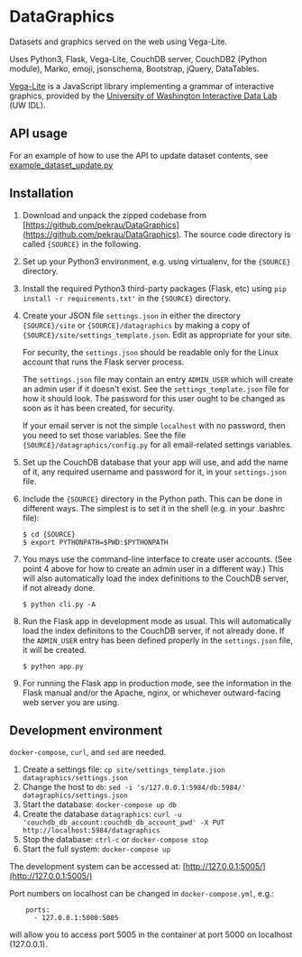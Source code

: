 # DataGraphics

Datasets and graphics served on the web using Vega-Lite.

Uses Python3, Flask, Vega-Lite, CouchDB server, CouchDB2 (Python module),
Marko, emoji, jsonschema, Bootstrap, jQuery, DataTables.

[Vega-Lite](https://vega.github.io/vega-lite/)
is a JavaScript library implementing a grammar of interactive graphics,
provided by the
[University of Washington Interactive Data Lab](https://idl.cs.washington.edu/)
(UW IDL).

## API usage

For an example of how to use the API to update dataset contents, see
[example_dataset_update.py](https://github.com/pekrau/DataGraphics/blob/master/datagraphics/api/example_dataset_update.py)

## Installation

1. Download and unpack the zipped codebase from
   [https://github.com/pekrau/DataGraphics](https://github.com/pekrau/DataGraphics).
   The source code directory is called `{SOURCE}` in the following.

2. Set up your Python3 environment, e.g. using virtualenv, for the
   `{SOURCE}` directory.

3. Install the required Python3 third-party packages (Flask, etc) using
   `pip install -r requirements.txt'` in the `{SOURCE}` directory.
   
4. Create your JSON file `settings.json` in either the directory
   `{SOURCE}/site` or `{SOURCE}/datagraphics` by making a copy of 
   `{SOURCE}/site/settings_template.json`. Edit as appropriate for your site.

   For security, the `settings.json` should be readable only for the Linux
   account that runs the Flask server process.

   The `settings.json` file may contain an entry `ADMIN_USER` which will
   create an admin user if it doesn't exist. See the `settings_template.json`
   file for how it should look. The password for this user ought to be
   changed as soon as it has been created, for security.
   
   If your email server is not the simple `localhost` with no password,
   then you need to set those variables. See the file
   `{SOURCE}/datagraphics/config.py` for all email-related settings
   variables.

5. Set up the CouchDB database that your app will use, and add the name of
   it, any required username and password for it, in your `settings.json`
   file.

6. Include the `{SOURCE}` directory in the Python path. This can be done
   in different ways. The simplest is to set it in the shell
   (e.g. in your .bashrc file):
   ```
   $ cd {SOURCE}
   $ export PYTHONPATH=$PWD:$PYTHONPATH
   ```

7. You mays use the command-line interface to create user accounts.
   (See point 4 above for how to create an admin user in a different way.)
   This will also automatically load the index definitions to
   the CouchDB server, if not already done.
   ```
   $ python cli.py -A
   ```

8. Run the Flask app in development mode as usual. This will automatically
   load the index definitons to the CouchDB server, if not already done.
   If the `ADMIN_USER` entry has been defined properly in the `settings.json`
   file, it will be created.
   ```
   $ python app.py
   ```

9. For running the Flask app in production mode, see the information
   in the Flask manual and/or the Apache, nginx, or whichever
   outward-facing web server you are using.


## Development environment

`docker-compose`, `curl`, and `sed` are needed.

1. Create a settings file: `cp site/settings_template.json datagraphics/settings.json`
2. Change the host to `db`: `sed -i 's/127.0.0.1:5984/db:5984/' datagraphics/settings.json`
3. Start the database: `docker-compose up db`
4. Create the database `datagraphics`: `curl -u 'couchdb_db_account:couchdb_db_account_pwd' -X PUT http://localhost:5984/datagraphics`
5. Stop the database: `ctrl-c` or `docker-compose stop`
6. Start the full system: `docker-compose up`

The development system can be accessed at: [http://127.0.0.1:5005/](http://127.0.0.1:5005/)

Port numbers on localhost can be changed in `docker-compose.yml`, e.g.:
```
    ports:
      - 127.0.0.1:5000:5005
```
will allow you to access port 5005 in the container at port 5000 on localhost (127.0.0.1).
